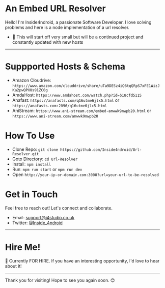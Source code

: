 # An Embed URL Resolver

Hello! I'm Inside4ndroid, a passionate Software Developer. I love solving problems and here is a node implementation of a url resolver.

- 💼 This will start off very small but will be a continued project and constantly updated with new hosts

---

# Suppported Hosts & Schema

- Amazon Cloudrive: `https://www.amazon.com/clouddrive/share/uTa9DESz4iQ6tqQRpS7xFE1WizJKa2pwQPXUs91ZC0g`
- AmdaHost: `https://www.amdahost.com/watch.php?id=b18cfd5115`
- Anafast: `https://anafasts.com/q16utme6jlx5.html` or `https://anafasts.com:2096/q16utme6jlx5.html`
- AniStream: `https://www.ani-stream.com/embed-amwwk9mwpb20.html` or `https://www.ani-stream.com/amwwk9mwpb20`

# How To Use

- Clone Repo: `git clone https://github.com/Inside4ndroid/Url-Resolver.git`
- Goto Directory: `cd Url-Resolver`
- Install: `npm install`
- Run: `npm run start` or `npm run dev`
- Open `http://your-ip-or-domain.com:3000?url=your-url-to-be-resolved`

# Get in Touch

Feel free to reach out! Let's connect and collaborate.

- Email: support@i4studio.co.uk
- Twitter: [@Inside_4ndroid](https://twitter.com/Inside_4ndroid)

---

# Hire Me!

👀 Currently FOR HIRE. If you have an interesting opportunity, I'd love to hear about it!

---

Thank you for visiting! Hope to see you again soon. 😊